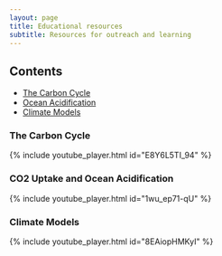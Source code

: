```yaml
---
layout: page
title: Educational resources
subtitle: Resources for outreach and learning
---
```


## Contents

* [The Carbon Cycle](#the-carbon-cycle)
* [Ocean Acidification](#co2-uptake-and-ocean-acidification)
* [Climate Models](#climate-models)

### The Carbon Cycle

{% include youtube_player.html id="E8Y6L5TI_94" %}

### CO2 Uptake and Ocean Acidification

{% include youtube_player.html id="1wu_ep71-qU" %}

### Climate Models

{% include youtube_player.html id="8EAiopHMKyI" %}